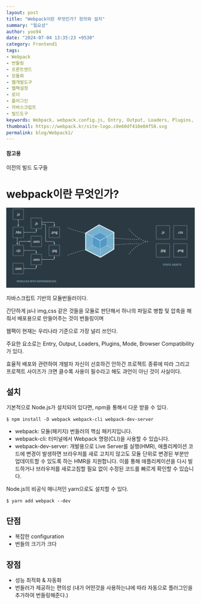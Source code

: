 ```yaml
---
layout: post
title: "Webpack이란 무엇인가? 정의와 설치"
summary: "필요성"
author: yoo94
date: "2024-07-04 13:35:23 +0530"
category: Frontend1
tags:
- Webpack
- 번들링
- 프론트엔드
- 모듈화
- 웹개발도구
- 웹팩설정
- 로더
- 플러그인
- 자바스크립트
- 빌드도구
keywords: Webpack, webpack.config.js, Entry, Output, Loaders, Plugins, 번들링, 모듈 번들러, 자바스크립트 빌드, 웹팩 설정, raw-loader, html-webpack-plugin, 의존성 그래프, production mode, 개발환경 설정
thumbnail: https://webpack.kr/site-logo.c0e60df418e04f58.svg
permalink: blog/Webpack1/
---
```


#### 참고용

<a src="https://survivejs.com/books/webpack/appendices/comparison/">이전의 빌드 도구들</a>

# webpack이란 무엇인가?

![/blog/postImg/webpack1.png](/blog/postImg/webpack1.png)

자바스크립트 기반의 모듈번들러이다.

간단하게 js나 img,css 같은 것들을 모듈로 판단해서 하나의 파일로 병합 및 압축을 해줘서 배포용으로 만들어주는 것이 번들링이며

웹팩이 현재는 우리나라 기준으로 가장 널리 쓰인다.

주요한 요소로는 Entry, Output, Loaders, Plugins, Mode, Browser Compatibility가 있다.

효율적 배포와 관련하여 개발자 자신이 선호하건 안하건 프로젝트 종류에 따라 그리고 프로젝트 사이즈가 크면 클수록 사용이 필수라고 해도 과언이 아닌 것이 사실이다.

## 설치

기본적으로 Node.js가 설치되어 있다면, npm을 통해서 다운 받을 수 있다.

```shell
$ npm install -D webpack webpack-cli webpack-dev-server
```

- webpack: 모듈(패키지) 번들러의 핵심 패키지입니다.
- webpack-cli: 터미널에서 Webpack 명령(CLI)을 사용할 수 있습니다.
- webpack-dev-server: 개발용으로 Live Server를 실행(HMR),
  애플리케이션 코드에 변경이 발생하면 브라우저를 새로 고치지 않고도 모듈 단위로 변경된 부분만 업데이트할 수 있도록 하는 HMR을 지원합니다.
  이를 통해 애플리케이션을 다시 빌드하거나 브라우저를 새로고침할 필요 없이 수정된 코드를 빠르게 확인할 수 있습니다.

Node.js의 비공식 매니저인 yarn으로도 설치할 수 있다.

```shell
$ yarn add webpack --dev
```

## 단점

- 복잡한 configuration
- 번들의 크기가 크다

## 장점

- 성능 최적화 & 자동화
- 번들러가 제공하는 편의성 (내가 어떤것을 사용하는냐에 따라 자동으로 플러그인을 추가하여 번들링해준다.)
